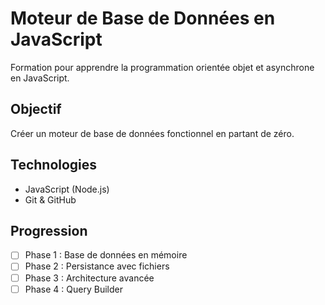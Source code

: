# Moteur de Base de Données en JavaScript
Formation pour apprendre la programmation orientée objet et asynchrone en JavaScript.

## Objectif
Créer un moteur de base de données fonctionnel en partant de zéro.

## Technologies
- JavaScript (Node.js)
- Git & GitHub

## Progression
- [ ] Phase 1 : Base de données en mémoire
- [ ] Phase 2 : Persistance avec fichiers
- [ ] Phase 3 : Architecture avancée
- [ ] Phase 4 : Query Builder